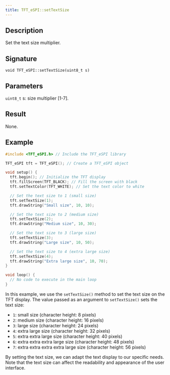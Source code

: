 ```yaml
---
title: TFT_eSPI::setTextSize
---
```


## Description

Set the text size multiplier.

## Signature

`void TFT_eSPI::setTextSize(uint8_t s)`

## Parameters

`uint8_t` s: size multiplier [1-7].

## Result

None.

## Example
```cpp
#include <TFT_eSPI.h> // Include the TFT_eSPI library

TFT_eSPI tft = TFT_eSPI(); // Create a TFT_eSPI object

void setup() {
  tft.begin(); // Initialize the TFT display
  tft.fillScreen(TFT_BLACK); // Fill the screen with black
  tft.setTextColor(TFT_WHITE); // Set the text color to white

  // Set the text size to 1 (small size)
  tft.setTextSize(1);
  tft.drawString("Small size", 10, 10);

  // Set the text size to 2 (medium size)
  tft.setTextSize(2);
  tft.drawString("Medium size", 10, 30);

  // Set the text size to 3 (large size)
  tft.setTextSize(3);
  tft.drawString("Large size", 10, 50);

  // Set the text size to 4 (extra large size)
  tft.setTextSize(4);
  tft.drawString("Extra large size", 10, 70);
}

void loop() {
  // No code to execute in the main loop
}
```

In this example, we use the `setTextSize()` method to set the text size on the TFT display. The value passed as an
argument to `setTextSize()` sets the text size:

* `1`: small size (character height: 8 pixels)
* `2`: medium size (character height: 16 pixels)
* `3`: large size (character height: 24 pixels)
* `4`: extra large size (character height: 32 pixels)
* `5`: extra extra large size (character height: 40 pixels)
* `6`: extra extra extra large size (character height: 48 pixels)
* `7`: extra extra extra extra large size (character height: 56 pixels)

By setting the text size, we can adapt the text display to our specific needs. Note that the text size can affect the
readability and appearance of the user interface.
